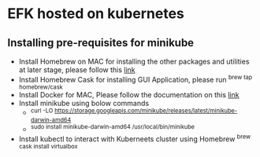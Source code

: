 # EFK hosted on kubernetes

## Installing pre-requisites for minikube
- Install Homebrew on MAC for installing the other packages and utilities at later stage, please follow this [link](https://brew.sh/) 
- Install Homebrew Cask for installing GUI Application, please run <sup> brew tap homebrew/cask </sup>
- Install Docker for MAC, Please follow the documentation on this [link](https://docs.docker.com/desktop/install/mac-install/)  
- Install minikube using bolow commands
  -  <sup>curl -LO https://storage.googleapis.com/minikube/releases/latest/minikube-darwin-amd64</sup>
  -  <sup>sudo install minikube-darwin-amd64 /usr/local/bin/minikube</sup>
- Install kubectl to interact with Kuberneets cluster using Homebrew <sup> brew cask install virtualbox </sup>

